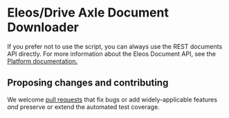 # Eleos/Drive Axle Document Downloader


If you prefer not to use the script, you can always use the REST documents API directly. For more information about the Eleos Document API, see the [Platform documentation.](https://dev.eleostech.com/platform/platform.html#tag/Documents)

## Proposing changes and contributing

We welcome [pull requests](https://github.com/eleostech/document-downloader/pulls) that fix bugs or add widely-applicable features *and* preserve or extend the automated test coverage.
